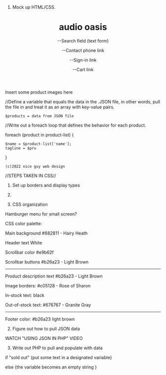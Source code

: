 


1)  Mock up HTML/CSS.
<html>

<body>

<header>

<h1>audio oasis</h1>

--Search field (text form)

--Contact phone link

--Sign-in link

--Cart link


</header>

<scrollbar>

Insert some product images here

</scrollbar>


<product-list>

//Define a variable that equals the data in the .JSON file, in other words, pull the file in and treat it as an array with key-value pairs.

	$products = data from JSON file

//Write out a foreach loop that defines the behavior for each product.

foreach (product in product-list) {

	$name = $product-list['name'];
	tagline = $pru

}


</product-list>




<footer>

	(c)2022 nice guy web design
</footer>

</body>

</html>





//STEPS TAKEN IN CSS//

1) Set up borders and display types

2) 












2) CSS organization

Hamburger menu for small screen?


CSS color palette:


Main background
#682811 - Hairy Heath

Header text
White

Scrollbar color
#e9b62f

Scrollbar buttons
#b26a23 - Light Brown

------------

Product description text
#b26a23 - Light Brown

Image borders:
#c05128 - Rose of Sharon

In-stock text: black

Out-of-stock text: #676767 - Granite Gray

-------------

Footer color:  #b26a23 light brown


2)  Figure out how to pull JSON data

WATCH "USING JSON IN PHP" VIDEO




3)  Write out PHP to pull and populate with data


if "sold out" {put some text in a designated variable}

else {the variable becomes an empty string }

